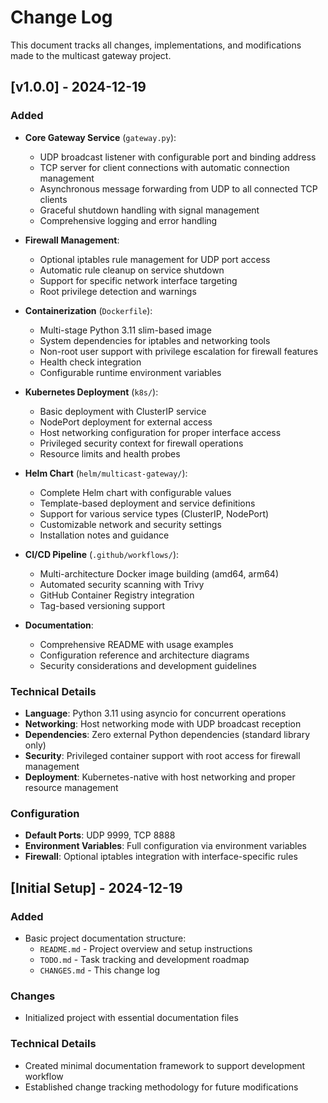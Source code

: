 # Change Log

This document tracks all changes, implementations, and modifications made to the multicast gateway project.

## [v1.0.0] - 2024-12-19

### Added
- **Core Gateway Service** (`gateway.py`):
  - UDP broadcast listener with configurable port and binding address
  - TCP server for client connections with automatic connection management
  - Asynchronous message forwarding from UDP to all connected TCP clients
  - Graceful shutdown handling with signal management
  - Comprehensive logging and error handling

- **Firewall Management**:
  - Optional iptables rule management for UDP port access
  - Automatic rule cleanup on service shutdown
  - Support for specific network interface targeting
  - Root privilege detection and warnings

- **Containerization** (`Dockerfile`):
  - Multi-stage Python 3.11 slim-based image
  - System dependencies for iptables and networking tools
  - Non-root user support with privilege escalation for firewall features
  - Health check integration
  - Configurable runtime environment variables

- **Kubernetes Deployment** (`k8s/`):
  - Basic deployment with ClusterIP service
  - NodePort deployment for external access
  - Host networking configuration for proper interface access
  - Privileged security context for firewall operations
  - Resource limits and health probes

- **Helm Chart** (`helm/multicast-gateway/`):
  - Complete Helm chart with configurable values
  - Template-based deployment and service definitions
  - Support for various service types (ClusterIP, NodePort)
  - Customizable network and security settings
  - Installation notes and guidance

- **CI/CD Pipeline** (`.github/workflows/`):
  - Multi-architecture Docker image building (amd64, arm64)
  - Automated security scanning with Trivy
  - GitHub Container Registry integration
  - Tag-based versioning support

- **Documentation**:
  - Comprehensive README with usage examples
  - Configuration reference and architecture diagrams
  - Security considerations and development guidelines

### Technical Details
- **Language**: Python 3.11 using asyncio for concurrent operations
- **Networking**: Host networking mode with UDP broadcast reception
- **Dependencies**: Zero external Python dependencies (standard library only)
- **Security**: Privileged container support with root access for firewall management
- **Deployment**: Kubernetes-native with host networking and proper resource management

### Configuration
- **Default Ports**: UDP 9999, TCP 8888
- **Environment Variables**: Full configuration via environment variables
- **Firewall**: Optional iptables integration with interface-specific rules

## [Initial Setup] - 2024-12-19

### Added
- Basic project documentation structure:
  - `README.md` - Project overview and setup instructions
  - `TODO.md` - Task tracking and development roadmap  
  - `CHANGES.md` - This change log

### Changes
- Initialized project with essential documentation files

### Technical Details
- Created minimal documentation framework to support development workflow
- Established change tracking methodology for future modifications
